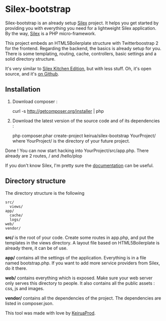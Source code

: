 Silex-bootstrap
===============

Silex-bootstrap is an already setup [Silex][silex] project. It helps you get started by providing you with everything you need for a lightweight Silex application. By the way, [Silex][silex] is a PHP micro-framework.

This project embeds an HTML5Boilerplate structure with Twitterboostrap 2 for the frontend. Regarding the backend, the basics is already setup for you. There is some templating, routing, cache, controllers, basic settings and a solid directory structure.

It's very similar to [Silex Kitchen Edition][silexkitchen], but with less stuff. Oh, it's open source, and it's [on Github][githubproject].

Installation
------------

1) Download composer : 

	curl -s http://getcomposer.org/installer | php

2) Download the latest version of the source code and of its dependencies :

	php composer.phar create-project keirua/silex-bootstrap YourProject/
where YourProject/ is the directory of your future project.


Done ! You can now start hacking into YourProject/src/app.php. There already are 2 routes, / and /hello/plop

If you don't know Silex, I'm pretty sure the [documentation][silexdoc] can be useful.

Directory structure
-------------------

The directory structure is the following

	src/
	  views/
	app/
	  cache/
	  logs/
	web/
	vendor/

**src/** is the root of your code. Create some routes in app.php, and put the templates in the views directory. A layout file based on HTML5Boilerplate is already there, it can be of use.

**app/** contains all the settings of the application. Everything is in a file named bootstrap.php. If you want to add more service providers from Silex, do it there.

**web/** contains everything which is exposed. Make sure your web server only serves this directory to people. It also contains all the public assets : css, js and images.

**vendor/** contains all the dependencies of the project. The dependencies are listed in composer.json.


This tool was made with love by [KeiruaProd][keiruaprod].

[silex]: http://silex.sensiolabs.org/
[silexdoc]: http://silex.sensiolabs.org/documentation
[silexkitchen]: https://github.com/lyrixx/Silex-Kitchen-Edition
[githubproject]: https://github.com/Keirua/silex-bootstrap
[keiruaprod]: http://www.keiruaprod.fr